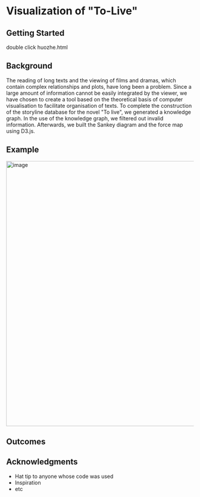 # Visualization of "To-Live"

## Getting Started
double click huozhe.html

## Background
The reading of long texts and the viewing of films and dramas, which contain complex relationships and plots, have long been a problem. Since a large amount of information cannot be easily integrated by the viewer, we have chosen to create a tool based on the theoretical basis of computer visualisation to facilitate organisation of texts. To complete the construction of the storyline database for the novel "To live", we generated a knowledge graph. In the use of the knowledge graph, we filtered out invalid information. Afterwards, we built the Sankey diagram and the force map using D3.js.

## Example

<img width="712" alt="image" src="https://user-images.githubusercontent.com/102003754/196099200-a6063c84-a9ed-4903-beac-55e1c589ebfb.png">

## Outcomes


## Acknowledgments

* Hat tip to anyone whose code was used
* Inspiration
* etc
